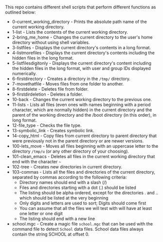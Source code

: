This repo contains different shell scripts that perform different functions as outlined below:

- 0-current_working_directory - Prints the absolute path name of the current working directory.
- 1-list - Lists the contents of the current working directory.
- 2-bring_me_home - Changes the current directory to the user's home directory without using shell variables.
- 3-listfiles - Displays the current directory's contents in a long format.
- 4-listmorefiles - Displays the current directory's contents including the hidden files in the long format.
- 5-listfilesdigitonly - Displays the current directory's content including the hidden files in the long format, with user and group IDs displayed numerically.
- 6-firstdirectory - Creates a directory in the `/tmp/` directory.
- 7-movethatfile - Moves files from one folder to another.
- 8-firstdelete - Deletes file from folder.
- 9-firstdirdeletion - Deletes a folder.
- 10-back - Changes the current working directory to the previous one.
- 11-lists - Lists all files (even ones with names beginning with a period character, which are normally hidden) in the current directory and the parent of the working directory and the /boot directory (in this order), in long format.
- 12-file_type - Checks the file type.
- 13-symbolic_link - Creates symbolic link.
- 14-copy_html - Copy files from current directory to parent directory that were previously not in the parent directory or are newer versions.
- 100-lets_move - Moves all files beginning with an uppercase letter to the directory `/tmp/u` (or any other directory of your choosing).
- 101-clean_emacs - Deletes all files in the current working directory that end with the character `~`
- 102-tree - Creates new directories in current directory.
- 103-commas - Lists all the files and directories of the current directory, separated by commas according to the following criteria:
  - Directory names should end with a slash (/)
  - Files and directories starting with a dot (.) should be listed
  - The listing should be alpha ordered, except for the directories . and .. which should be listed at the very beginning
  - Only digits and letters are used to sort; Digits should come first
  - You can assume that all the files we will test with will have at least one letter or one digit
  - The listing should end with a new line
 - school.mgc - Create a magic file `school.mgc` that can be used with the command file to detect `School` data files. School data files always contain the string SCHOOL at offset 0.
 
